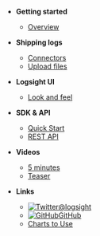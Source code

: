 <!-- docs/_sidebar.md -->

- **Getting started**
    - [Overview](/)

- **Shipping logs**
    - [Connectors](/shipping_logs/filebeats.md)
    - [Upload files](/shipping_logs/upload_files.md)

- **Logsight UI**
    - [Look and feel](/logsight_ui/logsight_ui.md)

- **SDK & API**
    - [Quick Start](/sdk_api/quick_start.md)
    - [REST API](/sdk_api/rest_api.md)
    
- **Videos**
    - [5 minutes](/videos/5_minutes.md)
    - [Teaser](/videos/teaser.md)

- **Links**
    - [![Twitter](https://upload.wikimedia.org/wikipedia/de/9/9f/Twitter_bird_logo_2012.svg)@logsight](http://twitter.com/logsight)
    - [![GitHub](https://upload.wikimedia.org/wikipedia/commons/e/eb/Ei-sc-github.svg)GitHub](https://github.com/aiops)
    - [Charts to Use](/chart_examples.md)
